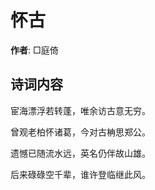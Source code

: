 # 怀古

**作者**: □庭倚

## 诗词内容

宦海漂浮若转蓬，唯余访古意无穷。

曾观老柏怀诸葛，今对古柟思郑公。

遗憾已随流水远，英名仍伴故山雄。

后来碌碌空千辈，谁许登临继此风。

